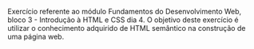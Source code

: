 Exercício referente ao módulo Fundamentos do Desenvolvimento Web, bloco 3 - Introdução à HTML e CSS dia 4. O objetivo deste exercício é utilizar o conhecimento adquirido de HTML semântico na construção de uma página web. 
